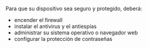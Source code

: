 Para que su dispositivo sea seguro y protegido, deberá:

- encender el firewall
- instalar el antivirus y el antiespías
- administrar su sistema operativo o navegador web
- configurar la protección de contraseñas